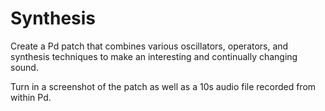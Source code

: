 # Synthesis

Create a Pd patch that combines various oscillators, operators, and synthesis techniques to make an interesting and continually changing sound.

Turn in a screenshot of the patch as well as a 10s audio file recorded from within Pd.
